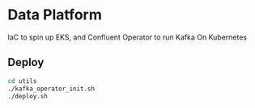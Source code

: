 # Data Platform

IaC to spin up EKS, and Confluent Operator to run Kafka On Kubernetes

## Deploy

```bash
cd utils
./kafka_operator_init.sh
./deploy.sh
```